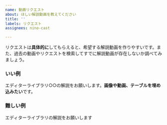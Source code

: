 ```yaml
---
name: 動画リクエスト
about: ほしい解説動画を教えてください
title: ''
labels: リクエスト
assignees: nino-cast

---
```


リクエストは**具体的に**してもらえると、希望する解説動画を作りやすいです。また、過去の動画やリクエストを検索してすでに解説動画が存在しないか調べてみましょう。

### いい例

エディターライブラリ○○の解説をお願いします。**画像や動画、テーブルを埋め込みたい**です。

### 難しい例

エディターライブラリの解説をお願いします
